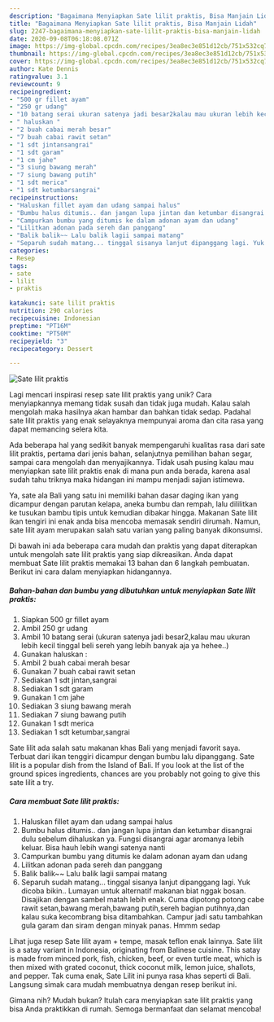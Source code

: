 ```yaml
---
description: "Bagaimana Menyiapkan Sate lilit praktis, Bisa Manjain Lidah"
title: "Bagaimana Menyiapkan Sate lilit praktis, Bisa Manjain Lidah"
slug: 2247-bagaimana-menyiapkan-sate-lilit-praktis-bisa-manjain-lidah
date: 2020-09-08T06:18:08.071Z
image: https://img-global.cpcdn.com/recipes/3ea8ec3e851d12cb/751x532cq70/sate-lilit-praktis-foto-resep-utama.jpg
thumbnail: https://img-global.cpcdn.com/recipes/3ea8ec3e851d12cb/751x532cq70/sate-lilit-praktis-foto-resep-utama.jpg
cover: https://img-global.cpcdn.com/recipes/3ea8ec3e851d12cb/751x532cq70/sate-lilit-praktis-foto-resep-utama.jpg
author: Kate Dennis
ratingvalue: 3.1
reviewcount: 9
recipeingredient:
- "500 gr fillet ayam"
- "250 gr udang"
- "10 batang serai ukuran satenya jadi besar2kalau mau ukuran lebih kecil tinggal beli sereh yang lebih banyak aja ya hehee"
- " haluskan "
- "2 buah cabai merah besar"
- "7 buah cabai rawit setan"
- "1 sdt jintansangrai"
- "1 sdt garam"
- "1 cm jahe"
- "3 siung bawang merah"
- "7 siung bawang putih"
- "1 sdt merica"
- "1 sdt ketumbarsangrai"
recipeinstructions:
- "Haluskan fillet ayam dan udang sampai halus"
- "Bumbu halus ditumis.. dan jangan lupa jintan dan ketumbar disangrai dulu sebelum dihaluskan ya. Fungsi disangrai agar aromanya lebih keluar. Bisa hauh lebih wangi satenya nanti"
- "Campurkan bumbu yang ditumis ke dalam adonan ayam dan udang"
- "Lilitkan adonan pada sereh dan panggang"
- "Balik balik~~ Lalu balik lagii sampai matang"
- "Separuh sudah matang... tinggal sisanya lanjut dipanggang lagi. Yuk dicoba bikin.. Lumayan untuk alternatif makanan biat nggak bosan. Disajikan dengan sambel matah lebih enak. Cuma dipotong potong cabe rawit setan,bawang merah,bawang putih,sereh bagian putihnya,dan kalau suka kecombrang bisa ditambahkan. Campur jadi satu tambahkan gula garam dan siram dengan minyak panas. Hmmm sedap"
categories:
- Resep
tags:
- sate
- lilit
- praktis

katakunci: sate lilit praktis 
nutrition: 290 calories
recipecuisine: Indonesian
preptime: "PT16M"
cooktime: "PT50M"
recipeyield: "3"
recipecategory: Dessert

---
```



![Sate lilit praktis](https://img-global.cpcdn.com/recipes/3ea8ec3e851d12cb/751x532cq70/sate-lilit-praktis-foto-resep-utama.jpg)

Lagi mencari inspirasi resep sate lilit praktis yang unik? Cara menyiapkannya memang tidak susah dan tidak juga mudah. Kalau salah mengolah maka hasilnya akan hambar dan bahkan tidak sedap. Padahal sate lilit praktis yang enak selayaknya mempunyai aroma dan cita rasa yang dapat memancing selera kita.

Ada beberapa hal yang sedikit banyak mempengaruhi kualitas rasa dari sate lilit praktis, pertama dari jenis bahan, selanjutnya pemilihan bahan segar, sampai cara mengolah dan menyajikannya. Tidak usah pusing kalau mau menyiapkan sate lilit praktis enak di mana pun anda berada, karena asal sudah tahu triknya maka hidangan ini mampu menjadi sajian istimewa.

Ya, sate ala Bali yang satu ini memiliki bahan dasar daging ikan yang dicampur dengan parutan kelapa, aneka bumbu dan rempah, lalu dililitkan ke tusukan bambu tipis untuk kemudian dibakar hingga. Makanan Sate lilit ikan tengiri ini enak anda bisa mencoba memasak sendiri dirumah. Namun, sate lilit ayam merupakan salah satu varian yang paling banyak dikonsumsi.


Di bawah ini ada beberapa cara mudah dan praktis yang dapat diterapkan untuk mengolah sate lilit praktis yang siap dikreasikan. Anda dapat membuat Sate lilit praktis memakai 13 bahan dan 6 langkah pembuatan. Berikut ini cara dalam menyiapkan hidangannya.

<!--inarticleads1-->

##### Bahan-bahan dan bumbu yang dibutuhkan untuk menyiapkan Sate lilit praktis:

1. Siapkan 500 gr fillet ayam
1. Ambil 250 gr udang
1. Ambil 10 batang serai (ukuran satenya jadi besar2,kalau mau ukuran lebih kecil tinggal beli sereh yang lebih banyak aja ya hehee..)
1. Gunakan  haluskan :
1. Ambil 2 buah cabai merah besar
1. Gunakan 7 buah cabai rawit setan
1. Sediakan 1 sdt jintan,sangrai
1. Sediakan 1 sdt garam
1. Gunakan 1 cm jahe
1. Sediakan 3 siung bawang merah
1. Sediakan 7 siung bawang putih
1. Gunakan 1 sdt merica
1. Sediakan 1 sdt ketumbar,sangrai


Sate lilit ada salah satu makanan khas Bali yang menjadi favorit saya. Terbuat dari ikan tenggiri dicampur dengan bumbu lalu dipanggang. Sate lilit is a popular dish from the Island of Bali. If you look at the list of the ground spices ingredients, chances are you probably not going to give this sate lilit a try. 

<!--inarticleads2-->

##### Cara membuat Sate lilit praktis:

1. Haluskan fillet ayam dan udang sampai halus
1. Bumbu halus ditumis.. dan jangan lupa jintan dan ketumbar disangrai dulu sebelum dihaluskan ya. Fungsi disangrai agar aromanya lebih keluar. Bisa hauh lebih wangi satenya nanti
1. Campurkan bumbu yang ditumis ke dalam adonan ayam dan udang
1. Lilitkan adonan pada sereh dan panggang
1. Balik balik~~ Lalu balik lagii sampai matang
1. Separuh sudah matang... tinggal sisanya lanjut dipanggang lagi. Yuk dicoba bikin.. Lumayan untuk alternatif makanan biat nggak bosan. Disajikan dengan sambel matah lebih enak. Cuma dipotong potong cabe rawit setan,bawang merah,bawang putih,sereh bagian putihnya,dan kalau suka kecombrang bisa ditambahkan. Campur jadi satu tambahkan gula garam dan siram dengan minyak panas. Hmmm sedap


Lihat juga resep Sate lilit ayam + tempe, masak teflon enak lainnya. Sate lilit is a satay variant in Indonesia, originating from Balinese cuisine. This satay is made from minced pork, fish, chicken, beef, or even turtle meat, which is then mixed with grated coconut, thick coconut milk, lemon juice, shallots, and pepper. Tak cuma enak, Sate Lilit ini punya rasa khas seperti di Bali. Langsung simak cara mudah membuatnya dengan resep berikut ini. 

Gimana nih? Mudah bukan? Itulah cara menyiapkan sate lilit praktis yang bisa Anda praktikkan di rumah. Semoga bermanfaat dan selamat mencoba!
